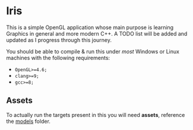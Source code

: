 # Iris
This is a simple OpenGL application whose main purpose is learning Graphics in general and more modern C++. A TODO list will be added and updated as I progress through this journey.

You should be able to compile & run this under *most* Windows or Linux machines with the following requirements:
  - `OpenGL>=4.6;`
  - `clang>=9;`
  - `gcc>=8;`

## Assets
To actually run the targets present in this you will need **assets**, reference the [models](models) folder.
